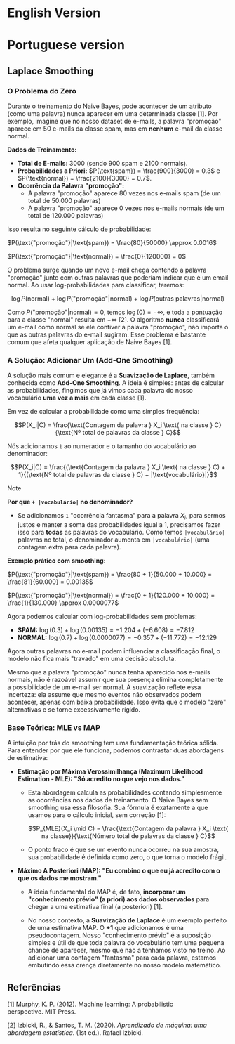 # English Version

# Portuguese version

## **Laplace Smoothing**

### O Problema do Zero

Durante o treinamento do Naive Bayes, pode acontecer de um atributo (como uma palavra) nunca aparecer em uma determinada classe [1]. Por exemplo, imagine que no nosso dataset de e-mails, a palavra "promoção" aparece em 50 e-mails da classe spam, mas em **nenhum** e-mail da classe normal.

**Dados de Treinamento:**
* **Total de E-mails:** 3000 (sendo 900 spam e 2100 normais).
* **Probabilidades a Priori:** $P(\text{spam}) = \frac{900}{3000} = 0.3$ e $P(\text{normal}) = \frac{2100}{3000} = 0.7$.
* **Ocorrência da Palavra "promoção":**
    * A palavra "promoção" aparece 80 vezes nos e-mails spam (de um total de 50.000 palavras)
    * A palavra "promoção" aparece 0 vezes nos e-mails normais (de um total de 120.000 palavras)

Isso resulta no seguinte cálculo de probabilidade:

$P(\text{"promoção"}|\text{spam}) = \frac{80}{50000} \approx 0.0016$

$P(\text{"promoção"}|\text{normal}) = \frac{0}{120000} = 0$

O problema surge quando um novo e-mail chega contendo a palavra "promoção" junto com outras palavras que poderiam indicar que é um email normal. Ao usar log-probabilidades para classificar, teremos:

$$\log P(\text{normal}) + \log P(\text{"promoção"}|\text{normal}) + \log P(\text{outras palavras}|\text{normal})$$

Como $P(\text{"promoção"}|\text{normal}) = 0$, temos $\log(0) = -\infty$, e toda a pontuação para a classe "normal" resulta em $-\infty$ [2]. O algoritmo **nunca** classificará um e-mail como normal se ele contiver a palavra "promoção", não importa o que as outras palavras do e-mail sugiram. Esse problema é bastante comum que afeta qualquer aplicação de Naive Bayes [1]. 


### A Solução: Adicionar Um (Add-One Smoothing)

A solução mais comum e elegante é a **Suavização de Laplace**, também conhecida como **Add-One Smoothing**. A ideia é simples: antes de calcular as probabilidades, fingimos que já vimos cada palavra do nosso vocabulário **uma vez a mais** em cada classe [1].

Em vez de calcular a probabilidade como uma simples frequência:

$$P(X_i|C) = \frac{\text{Contagem da palavra } X_i \text{ na classe } C}{\text{Nº total de palavras da classe } C}$$

Nós adicionamos `1` ao numerador e o tamanho do vocabulário ao denominador:

$$P(X_i|C) = \frac{(\text{Contagem da palavra } X_i \text{ na classe } C) + 1}{(\text{Nº total de palavras da classe } C) + |\text{vocabulário}|}$$

> [!NOTE]
> **Por que `+ |vocabulário|` no denominador?**
> 
>  * Se adicionamos `1` "ocorrência fantasma" para a palavra $X_i$, para sermos justos e manter a soma das probabilidades igual a 1, precisamos fazer isso para **todas** as palavras do vocabulário. Como temos `|vocabulário|` palavras no total, o denominador aumenta em `|vocabulário|` (uma contagem extra para cada palavra).

**Exemplo prático com smoothing:**

$P(\text{"promoção"}|\text{spam}) = \frac{80 + 1}{50.000 + 10.000} = \frac{81}{60.000} = 0.00135$

$P(\text{"promoção"}|\text{normal}) = \frac{0 + 1}{120.000 + 10.000} = \frac{1}{130.000} \approx 0.0000077$

Agora podemos calcular com log-probabilidades sem problemas:

* **SPAM:** $\log(0.3) + \log(0.00135) = -1.204 + (-6.608) = -7.812$
* **NORMAL:** $\log(0.7) + \log(0.0000077) = -0.357 + (-11.772) = -12.129$

Agora outras palavras no e-mail podem influenciar a classificação final, o modelo não fica mais "travado" em uma decisão absoluta.

Mesmo que a palavra "promoção" nunca tenha aparecido nos e-mails normais, não é razoável assumir que sua presença elimina completamente a possibilidade de um e-mail ser normal. A suavização reflete essa incerteza: ela assume que mesmo eventos não observados podem acontecer, apenas com baixa probabilidade. Isso evita que o modelo "zere" alternativas e se torne excessivamente rígido.

### Base Teórica: MLE vs MAP

A intuição por trás do smoothing tem uma fundamentação teórica sólida. Para entender por que ele funciona, podemos contrastar duas abordagens de estimativa:

- **Estimação por Máxima Verossimilhança (Maximum Likelihood Estimation - MLE): "Só acredito no que vejo nos dados."**
    * Esta abordagem calcula as probabilidades contando simplesmente as ocorrências nos dados de treinamento. O Naive Bayes sem smoothing usa essa filosofia. Sua fórmula é exatamente a que usamos para o cálculo inicial, sem correção [1]:
      
      $$P_{MLE}(X_i \mid C) = \frac{\text{Contagem da palavra } X_i \text{ na classe}}{\text{Número total de palavras da classe } C}$$
  
   * O ponto fraco é que se um evento nunca ocorreu na sua amostra, sua probabilidade é definida como zero, o que torna o modelo frágil.

- **Máximo A Posteriori (MAP): "Eu combino o que eu já acredito com o que os dados me mostram."**
    * A ideia fundamental do MAP é, de fato, **incorporar um "conhecimento prévio" (a priori) aos dados observados** para chegar a uma estimativa final (a posteriori) [1]. 

    * No nosso contexto, a **Suavização de Laplace** é um exemplo perfeito de uma estimativa MAP. O **+1** que adicionamos é uma pseudocontagem. Nosso "conhecimento prévio" é a suposição simples e útil de que toda palavra do vocabulário tem uma pequena chance de aparecer, mesmo que não a tenhamos visto no treino. Ao adicionar uma contagem "fantasma" para cada palavra, estamos embutindo essa crença diretamente no nosso modelo matemático.


## Referências

[1] Murphy, K. P. (2012). Machine learning: A probabilistic perspective. MIT Press.

[2] Izbicki, R., & Santos, T. M. (2020). *Aprendizado de máquina: uma abordagem estatística*. (1st ed.). Rafael Izbicki.
